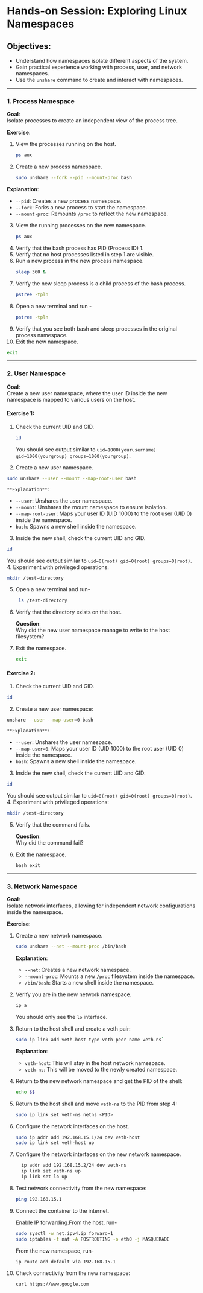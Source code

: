 # Hands-on Session: Exploring Linux Namespaces

## Objectives:
- Understand how namespaces isolate different aspects of the system.
- Gain practical experience working with process, user, and network namespaces.
- Use the `unshare` command to create and interact with namespaces.

---

### 1. Process Namespace

**Goal**:  
Isolate processes to create an independent view of the process tree.

**Exercise**:
1. View the processes running on the host.
   ```bash
   ps aux
   ```
2. Create a new process namespace.
   ```bash
   sudo unshare --fork --pid --mount-proc bash
   ```
  **Explanation**:
  - `--pid`: Creates a new process namespace.
  - `--fork`: Forks a new process to start the namespace.
  - `--mount-proc`: Remounts `/proc` to reflect the new namespace.
3. View the running processes on the new namespace.
   ```bash
   ps aux
   ```
4. Verify that the bash process has PID (Process ID) 1.
5. Verify that no host processes listed in step 1 are visible.
6. Run a new process in the new process namespace.
   ```bash
   sleep 360 &
   ```
7. Verify the new sleep process is a child process of the bash process.
   ```bash
   pstree -tpln
   ```
8. Open a new terminal and run -
   ```bash
   pstree -tpln
   ```
9. Verify that you see both bash and sleep processes in the original process namespace.
10. Exit the new namespace.
   ```bash
   exit
   ```
---

### 2. User Namespace

**Goal**:  
Create a new user namespace, where the user ID inside the new namespace is mapped to various users on the host.

#### Exercise 1:
1. Check the current UID and GID.
   ```bash
   id
   ```
   You should see output similar to `uid=1000(yourusername) gid=1000(yourgroup) groups=1000(yourgroup)`.

2. Create a new user namespace.
  ```bash
  sudo unshare --user --mount --map-root-user bash
  ```

    **Explanation**:
  - `--user`: Unshares the user namespace.
  - `--mount`: Unshares the mount namespace to ensure isolation.
  - `--map-root-user`: Maps your user ID (UID 1000) to the root user (UID 0) inside the namespace.
  - `bash`: Spawns a new shell inside the namespace.

3. Inside the new shell, check the current UID and GID.
  ```bash
  id
  ```
  You should see output similar to `uid=0(root) gid=0(root) groups=0(root)`.
4. Experiment with privileged operations.
  ```bash
  mkdir /test-directory
  ```
5. Open a new terminal and run-
   ```bash
    ls /test-directory
   ```
6. Verify that the directory exists on the host.

    **Question**:  
    Why did the new user namespace manage to write to the host filesystem?

7. Exit the namespace.
   ```bash 
   exit
   ```

#### Exercise 2:
1. Check the current UID and GID.
  ```bash
  id
  ```
2. Create a new user namespace:
  ```bash 
  unshare --user --map-user=0 bash
  ```

    **Explanation**:
  - `--user`: Unshares the user namespace.
  - `--map-user=0`: Maps your user ID (UID 1000) to the root user (UID 0) inside the namespace.
  - `bash`: Spawns a new shell inside the namespace.

3. Inside the new shell, check the current UID and GID:
  ```bash
  id
  ```  
  You should see output similar to `uid=0(root) gid=0(root) groups=0(root)`.
4. Experiment with privileged operations:
  ```bash
  mkdir /test-directory
  ```
5. Verify that the command fails.

    **Question**:  
Why did the command fail?

6. Exit the namespace.
   ```
   bash exit
   ```
---

### 3. Network Namespace

**Goal**:  
Isolate network interfaces, allowing for independent network configurations inside the namespace.

**Exercise**:
1. Create a new network namespace.
   ```bash
   sudo unshare --net --mount-proc /bin/bash
   ```

    **Explanation**:
   - `--net`: Creates a new network namespace.
   - `--mount-proc`: Mounts a new `/proc` filesystem inside the namespace.
   - `/bin/bash`: Starts a new shell inside the namespace.

2. Verify you are in the new network namespace.
   ```bash
   ip a
   ```  
   You should only see the `lo` interface.

3. Return to the host shell and create a veth pair:
   ```bash
   sudo ip link add veth-host type veth peer name veth-ns`
   ```

    **Explanation**:
   - `veth-host`: This will stay in the host network namespace.
   - `veth-ns`: This will be moved to the newly created namespace.

4. Return to the new network namespace and get the PID of the shell:
   ```bash
   echo $$
   ```

5. Return to the host shell and move `veth-ns` to the PID from step 4:
   ```bash
   sudo ip link set veth-ns netns <PID>
   ```

6. Configure the network interfaces on the host.
   ```bash
   sudo ip addr add 192.168.15.1/24 dev veth-host
   sudo ip link set veth-host up
   ```
7. Configure the network interfaces on the new network namespace.
   ```bash
     ip addr add 192.168.15.2/24 dev veth-ns
     ip link set veth-ns up
     ip link set lo up
   ```
8. Test network connectivity from the new namespace:
   ```bash
   ping 192.168.15.1
   ```

9. Connect the container to the internet.

    Enable IP forwarding.From the host, run-
    ```bash
    sudo sysctl -w net.ipv4.ip_forward=1
    sudo iptables -t nat -A POSTROUTING -o eth0 -j MASQUERADE
    ```
    From the new namespace, run-
    ```bash
    ip route add default via 192.168.15.1
    ```
10. Check connectivity from the new namespace:
    ```bash
    curl https://www.google.com
    ```

